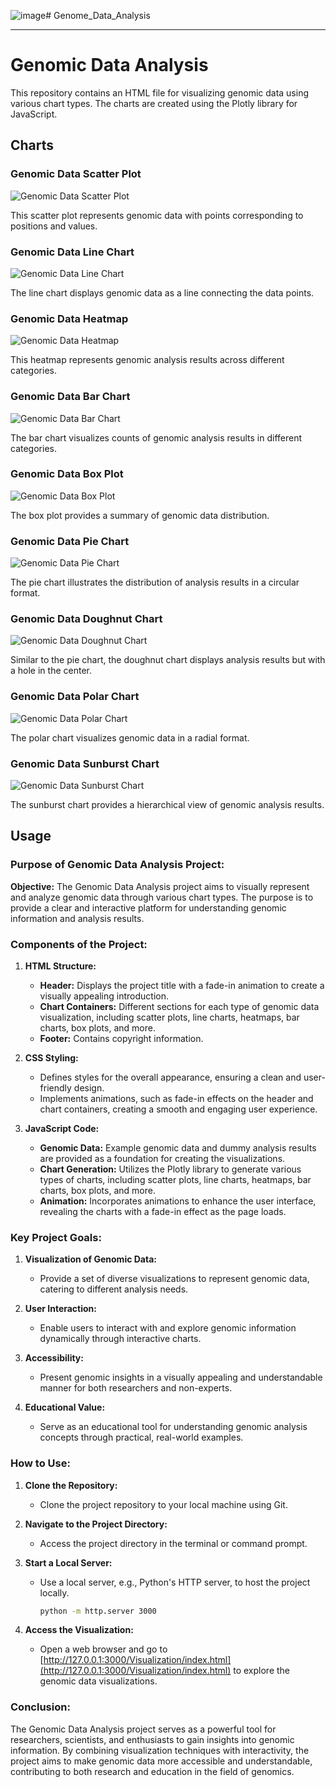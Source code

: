 ![image](https://github.com/Rachel2705/Genome_Data_Analysis/assets/136056290/51cd6b73-2377-4f4f-8cbb-cf130afa92c5)# Genome_Data_Analysis

---

# Genomic Data Analysis

This repository contains an HTML file for visualizing genomic data using various chart types. The charts are created using the Plotly library for JavaScript.

## Charts

### Genomic Data Scatter Plot
![Genomic Data Scatter Plot](https://github.com/Rachel2705/Genome_Data_Analysis/blob/main/newplot%20(1).png)

This scatter plot represents genomic data with points corresponding to positions and values.

### Genomic Data Line Chart
![Genomic Data Line Chart](https://github.com/Rachel2705/Genome_Data_Analysis/blob/main/newplot%20(2).png)

The line chart displays genomic data as a line connecting the data points.

### Genomic Data Heatmap
![Genomic Data Heatmap](https://github.com/Rachel2705/Genome_Data_Analysis/blob/main/newplot.png)

This heatmap represents genomic analysis results across different categories.

### Genomic Data Bar Chart
![Genomic Data Bar Chart](https://github.com/Rachel2705/Genome_Data_Analysis/blob/main/newplot(3).png)

The bar chart visualizes counts of genomic analysis results in different categories.

### Genomic Data Box Plot
![Genomic Data Box Plot](https://github.com/Rachel2705/Genome_Data_Analysis/blob/main/newplot(4).png)

The box plot provides a summary of genomic data distribution.

### Genomic Data Pie Chart
![Genomic Data Pie Chart](https://github.com/Rachel2705/Genome_Data_Analysis/blob/main/newplot(5).png)

The pie chart illustrates the distribution of analysis results in a circular format.

### Genomic Data Doughnut Chart
![Genomic Data Doughnut Chart](https://github.com/Rachel2705/Genome_Data_Analysis/blob/main/newplot(6).png)

Similar to the pie chart, the doughnut chart displays analysis results but with a hole in the center.

### Genomic Data Polar Chart
![Genomic Data Polar Chart](https://github.com/Rachel2705/Genome_Data_Analysis/blob/main/newplot(7).png)

The polar chart visualizes genomic data in a radial format.

### Genomic Data Sunburst Chart
![Genomic Data Sunburst Chart](https://github.com/Rachel2705/Genome_Data_Analysis/blob/main/newplot(8).png)

The sunburst chart provides a hierarchical view of genomic analysis results.

## Usage

### Purpose of Genomic Data Analysis Project:

**Objective:**
The Genomic Data Analysis project aims to visually represent and analyze genomic data through various chart types. The purpose is to provide a clear and interactive platform for understanding genomic information and analysis results.

### Components of the Project:

1. **HTML Structure:**
   - **Header:** Displays the project title with a fade-in animation to create a visually appealing introduction.
   - **Chart Containers:** Different sections for each type of genomic data visualization, including scatter plots, line charts, heatmaps, bar charts, box plots, and more.
   - **Footer:** Contains copyright information.

2. **CSS Styling:**
   - Defines styles for the overall appearance, ensuring a clean and user-friendly design.
   - Implements animations, such as fade-in effects on the header and chart containers, creating a smooth and engaging user experience.

3. **JavaScript Code:**
   - **Genomic Data:** Example genomic data and dummy analysis results are provided as a foundation for creating the visualizations.
   - **Chart Generation:** Utilizes the Plotly library to generate various types of charts, including scatter plots, line charts, heatmaps, bar charts, box plots, and more.
   - **Animation:** Incorporates animations to enhance the user interface, revealing the charts with a fade-in effect as the page loads.

### Key Project Goals:

1. **Visualization of Genomic Data:**
   - Provide a set of diverse visualizations to represent genomic data, catering to different analysis needs.

2. **User Interaction:**
   - Enable users to interact with and explore genomic information dynamically through interactive charts.

3. **Accessibility:**
   - Present genomic insights in a visually appealing and understandable manner for both researchers and non-experts.

4. **Educational Value:**
   - Serve as an educational tool for understanding genomic analysis concepts through practical, real-world examples.

### How to Use:

1. **Clone the Repository:**
   - Clone the project repository to your local machine using Git.

2. **Navigate to the Project Directory:**
   - Access the project directory in the terminal or command prompt.

3. **Start a Local Server:**
   - Use a local server, e.g., Python's HTTP server, to host the project locally.
     ```bash
     python -m http.server 3000
     ```

4. **Access the Visualization:**
   - Open a web browser and go to [http://127.0.0.1:3000/Visualization/index.html](http://127.0.0.1:3000/Visualization/index.html) to explore the genomic data visualizations.

### Conclusion:

The Genomic Data Analysis project serves as a powerful tool for researchers, scientists, and enthusiasts to gain insights into genomic information. By combining visualization techniques with interactivity, the project aims to make genomic data more accessible and understandable, contributing to both research and education in the field of genomics.
